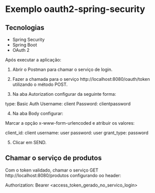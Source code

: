 # Exemplo oauth2-spring-security

## Tecnologias

<ul>
  <li>Spring Security</li>
  <li>Spring Boot</li>
  <li>OAuth 2</li>
</ul>

Após executar a aplicação:

1. Abrir o Postman para chamar o serviço de login.

2. Fazer a chamada para o serviço http://localhost:8080/oauth/token utilizando o método POST.

3. Na aba Autorization configurar da seguinte forma:

type: Basic Auth
Username: client
Password: clientpassword

4. Na aba Body configurar:

Marcar a opção x-www-form-urlencoded e atribuir os valores:

client_id: client
username: user
password: user
grant_type: password

5. Clicar em SEND.

## Chamar o serviço de produtos

Com o token validado, chamar o serviço GET http://localhost:8080/produtos configurando oo header:

Authorization: Bearer <access_token_gerado_no_servico_login>

